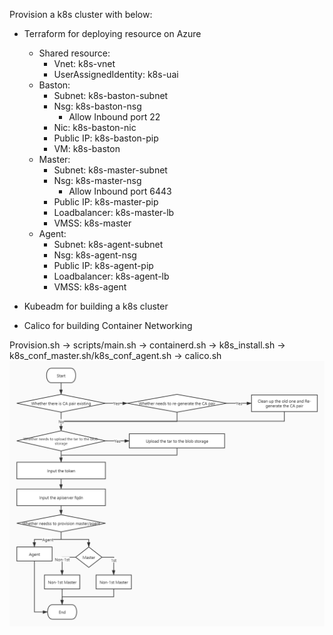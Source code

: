 Provision a k8s cluster with below:
- Terraform for deploying resource on Azure
  - Shared resource:
    - Vnet: k8s-vnet
    - UserAssignedIdentity: k8s-uai
  - Baston:
    - Subnet: k8s-baston-subnet
    - Nsg: k8s-baston-nsg
      - Allow Inbound port 22 
    - Nic: k8s-baston-nic
    - Public IP: k8s-baston-pip
    - VM: k8s-baston
  - Master:
    - Subnet: k8s-master-subnet
    - Nsg: k8s-master-nsg
      - Allow Inbound port 6443
    - Public IP: k8s-master-pip
    - Loadbalancer: k8s-master-lb
    - VMSS: k8s-master
  - Agent:
    - Subnet: k8s-agent-subnet
    - Nsg: k8s-agent-nsg
    - Public IP: k8s-agent-pip
    - Loadbalancer: k8s-agent-lb
    - VMSS: k8s-agent

- Kubeadm for building a k8s cluster

- Calico for building Container Networking


Provision.sh -> scripts/main.sh -> containerd.sh -> k8s_install.sh -> k8s_conf_master.sh/k8s_conf_agent.sh -> calico.sh
![alt text](https://github.com/Shuanglu/k8s_infra_azure/blob/dev/doc/images/k8s_infra.jpg)

